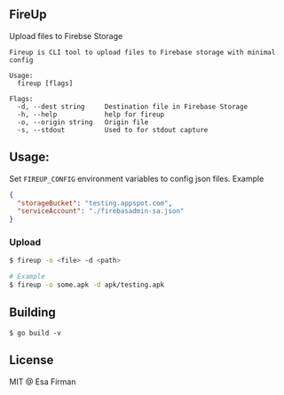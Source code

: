 ## FireUp

Upload files to Firebse Storage

```
Fireup is CLI tool to upload files to Firebase storage with minimal config

Usage:
  fireup [flags]

Flags:
  -d, --dest string     Destination file in Firebase Storage
  -h, --help            help for fireup
  -o, --origin string   Origin file
  -s, --stdout          Used to for stdout capture
```

## Usage:

Set `FIREUP_CONFIG` environment variables to config json files. Example

```json
{
  "storageBucket": "testing.appspot.com",
  "serviceAccount": "./firebasadmin-sa.json"
}
```

### Upload

```bash
$ fireup -o <file> -d <path>

# Example
$ fireup -o some.apk -d apk/testing.apk
```

## Building

```
$ go build -v
```

## License

MIT @ Esa Firman
